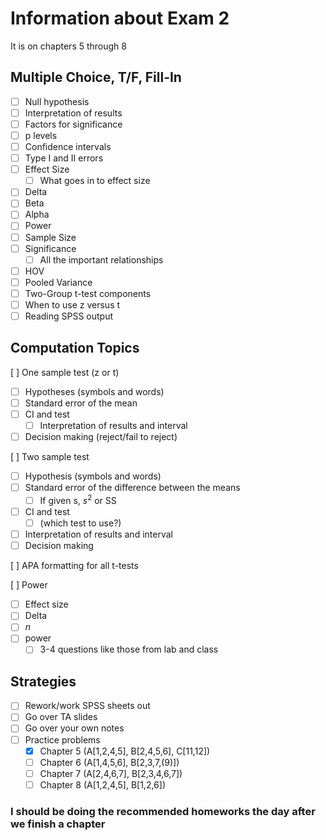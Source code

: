 # Information about Exam 2

It is on chapters 5 through 8

## Multiple Choice, T/F, Fill-In

- [ ] Null hypothesis
- [ ] Interpretation of results
- [ ] Factors for significance
- [ ] p levels
- [ ] Confidence intervals
- [ ] Type I and II errors
- [ ] Effect Size
  - [ ] What goes in to effect size
- [ ] Delta
- [ ] Beta
- [ ] Alpha
- [ ] Power
- [ ] Sample Size
- [ ] Significance
  - [ ] All the important relationships
- [ ] HOV
- [ ] Pooled Variance
- [ ] Two-Group t-test components
- [ ] When to use z versus t
- [ ] Reading SPSS output

## Computation Topics

[ ] One sample test (z or t)

- [ ] Hypotheses (symbols and words)
- [ ] Standard error of the mean
- [ ] CI and test
  - [ ] Interpretation of results and interval
- [ ] Decision making (reject/fail to reject)

[ ] Two sample test

- [ ] Hypothesis (symbols and words)
- [ ] Standard error of the difference between the means
  - [ ] If given s, $s^2$ or SS
- [ ] CI and test
  - [ ] (which test to use?)
- [ ] Interpretation of results and interval
- [ ] Decision making

[ ] APA formatting for all t-tests

[ ] Power

- [ ] Effect size
- [ ] Delta
- [ ] $n$
- [ ] power
  - [ ] 3-4 questions like those from lab and class

## Strategies

- [ ] Rework/work SPSS sheets out
- [ ] Go over TA slides
- [ ] Go over your own notes
- [ ] Practice problems
  - [x] Chapter 5 (A[1,2,4,5], B[2,4,5,6], C[11,12])
  - [ ] Chapter 6 (A[1,4,5,6], B[2,3,7,(9)])
  - [ ] Chapter 7 (A[2,4,6,7], B[2,3,4,6,7])
  - [ ] Chapter 8 (A[1,2,4,5], B[1,2,6])

### I should be doing the recommended homeworks the day after we finish a chapter
